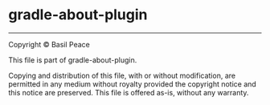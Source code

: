 gradle-about-plugin
===========================


------------------------------------------------------------------------
Copyright ©  Basil Peace

This file is part of gradle-about-plugin.

Copying and distribution of this file, with or without modification,
are permitted in any medium without royalty provided the copyright
notice and this notice are preserved.  This file is offered as-is,
without any warranty.
